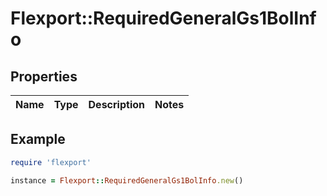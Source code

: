 # Flexport::RequiredGeneralGs1BolInfo

## Properties

| Name | Type | Description | Notes |
| ---- | ---- | ----------- | ----- |

## Example

```ruby
require 'flexport'

instance = Flexport::RequiredGeneralGs1BolInfo.new()
```

